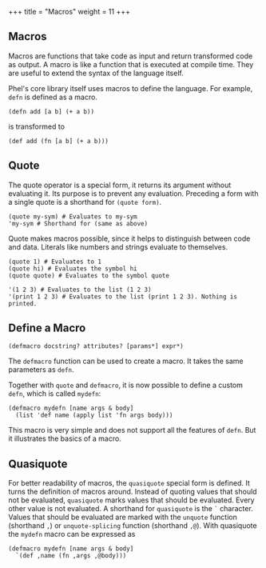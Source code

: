 +++
title = "Macros"
weight = 11
+++

## Macros

Macros are functions that take code as input and return transformed code as output. A macro is like a function that is executed at compile time. They are useful to extend the syntax of the language itself.

Phel's core library itself uses macros to define the language. For example, `defn` is defined as a macro.

```phel
(defn add [a b] (+ a b))
```

is transformed to

```phel
(def add (fn [a b] (+ a b)))
```

## Quote

The quote operator is a special form, it returns its argument without evaluating it. Its purpose is to prevent any evaluation. Preceding a form with a single quote is a shorthand for `(quote form)`.

```phel
(quote my-sym) # Evaluates to my-sym
'my-sym # Shorthand for (same as above)
```

Quote makes macros possible, since it helps to distinguish between code and data. Literals like numbers and strings evaluate to themselves.

```phel
(quote 1) # Evaluates to 1
(quote hi) # Evaluates the symbol hi
(quote quote) # Evaluates to the symbol quote

'(1 2 3) # Evaluates to the list (1 2 3)
'(print 1 2 3) # Evaluates to the list (print 1 2 3). Nothing is printed.
```

## Define a Macro

```phel
(defmacro docstring? attributes? [params*] expr*)
```

The `defmacro` function can be used to create a macro. It takes the same parameters as `defn`.

Together with `quote` and `defmacro`, it is now possible to define a custom `defn`, which is called `mydefn`:

```phel
(defmacro mydefn [name args & body]
  (list 'def name (apply list 'fn args body)))
```

This macro is very simple and does not support all the features of `defn`. But it illustrates the basics of a macro.

## Quasiquote

For better readability of macros, the `quasiquote` special form is defined. It turns the definition of macros around. Instead of quoting values that should not be evaluated, `quasiquote` marks values that should be evaluated. Every other value is not evaluated. A shorthand for `quasiquote` is the `` ` `` character. Values that should be evaluated are marked with the `unquote` function (shorthand `,`) or `unquote-splicing` function (shorthand `,@`). With quasiquote the `mydefn` macro can be expressed as

```phel
(defmacro mydefn [name args & body]
  `(def ,name (fn ,args ,@body)))
```
